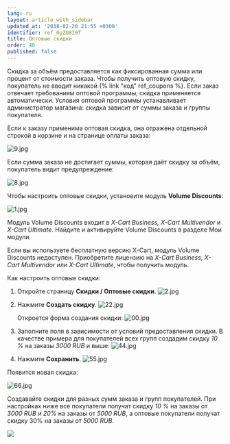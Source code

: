 ```yaml
---
lang: ru
layout: article_with_sidebar
updated_at: '2018-02-20 21:55 +0300'
identifier: ref_0yZU8I9T
title: Оптовые скидки
order: 40
published: false
---
```

Скидка за объём предоставляется как фиксированная сумма или процент от стоимости заказа. Чтобы получить оптовую скидку, покупатель не вводит никакой {% link "код" ref_coupons %}. Если заказ отвечает требованиям оптовой программы, скидка применяется автоматически. Условия оптовой программы устанавливает администратор магазина: скидка зависит от суммы заказа и группы покупателя.

Если к заказу применима оптовая скидка, она отражена отдельной строкой в корзине и на странице оплаты заказа:

![9.jpg]({{site.baseurl}}/attachments/ref_0yZU8I9T/9.jpg)

Если сумма заказа не достигает суммы, которая даёт скидку за объём, покупатель видит предупреждение:

![8.jpg]({{site.baseurl}}/attachments/ref_0yZU8I9T/8.jpg)

Чтобы настроить оптовые скидки, установите модуль **Volume Discounts**:

![1.jpg]({{site.baseurl}}/attachments/ref_0yZU8I9T/1.jpg)

Модуль Volume Discounts входит в _X-Cart Business, X-Cart Multivendor_ и _X-Cart Ultimate_. Найдите и активируйте Volume Discounts в разделе Мои модули. 

Если вы используете бесплатную версию X-Cart, модуль Volume Discounts недоступен. Приобретите лицензию на _X-Cart Business, X-Cart Multivendor_ или _X-Cart Ultimate_, чтобы получить модуль.

Как настроить оптовые скидки:

1.  Откройте страницу **Скидки / Оптовые скидки**.
    ![2.jpg]({{site.baseurl}}/attachments/ref_0yZU8I9T/2.jpg)

2.  Нажмите **Создать скидку**.
    ![22.jpg]({{site.baseurl}}/attachments/ref_0yZU8I9T/22.jpg)

    Откроется форма создания скидки:
    ![00.jpg]({{site.baseurl}}/attachments/ref_0yZU8I9T/00.jpg)

3.  Заполните поля в зависимости от условий предоставления скидки. В качестве примера для покупателей всех групп создадим скидку _10 %_ на заказы _3000 RUB_ и выше:
    ![44.jpg]({{site.baseurl}}/attachments/ref_0yZU8I9T/44.jpg)

4.  Нажмите **Сохранить**.
    ![55.jpg]({{site.baseurl}}/attachments/ref_0yZU8I9T/55.jpg)

Появится новая скидка:

![66.jpg]({{site.baseurl}}/attachments/ref_0yZU8I9T/66.jpg)

Создавайте скидки для разных сумм заказа и  групп покупателей. При настройках ниже все покупатели получат скидку _10 %_ на заказы от _3000 RUB_ и _20%_ на заказы  от _5000 RUB_, а оптовые покупатели получат скидку 30% на заказы от _5000 RUB_.

![]({{site.baseurl}}/attachments/6389792/8719452.png)
